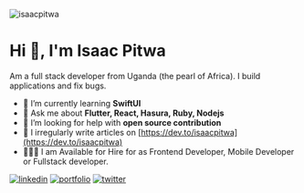 <p align="left"> <img src="https://komarev.com/ghpvc/?username=isaacpitwa" alt="isaacpitwa" /> </p>

<h1>Hi 👋, I'm Isaac Pitwa</h1>
<p>Am a full stack developer from Uganda (the pearl of Africa). I build applications and fix bugs.</p>


- 🌱  I’m currently learning **SwiftUI**
- 💬  Ask me about **Flutter, React, Hasura, Ruby, Nodejs**
- 🤝  I’m looking for help with **open source contribution**
- 📝  I irregularly write articles on [https://dev.to/isaacpitwa](https://dev.to/isaacpitwa)
- 🧑🏾‍💻  I am Available for Hire for as Frontend Developer, Mobile Developer or  Fullstack developer.

[![linkedin](https://img.shields.io/badge/linkedin-0A66C2?style=for-the-badge&logo=linkedin&logoColor=white)](https://linkedin.com/in/isaac-pitwa)
[![portfolio](https://img.shields.io/badge/my_portfolio-ffc01d?style=for-the-badge&logo=ko-fi&logoColor=white)](https://isaacpitwa.github.io/my-portfolio/) [![twitter](https://img.shields.io/badge/twitter-1DA1F2?style=for-the-badge&logo=twitter&logoColor=white)](https://twitter.com/isaacpitwa)
